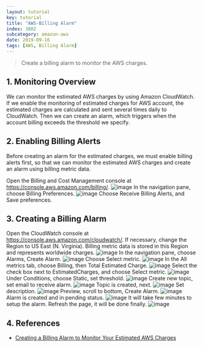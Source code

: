 ```yaml
---
layout: tutorial
key: tutorial
title: "AWS-Billing Alarm"
index: 3802
subcategory: amazon-aws
date: 2019-09-16
tags: [AWS, Billing Alarm]
---
```


> Create a billing alarm to monitor the AWS charges.

## 1. Monitoring Overview
We can monitor the estimated AWS charges by using Amazon CloudWatch. If we enable the monitoring of estimated charges for AWS account, the estimated charges are calculated and sent several times daily to CloudWatch. Then we can create an alarm, which triggers when the account billing exceeds the threshold we specify.

## 2. Enabling Billing Alerts
Before creating an alarm for the estimated charges, we must enable billing alerts first, so that we can monitor the estimated AWS charges and create an alarm using billing metric data.

Open the Billing and Cost Management console at https://console.aws.amazon.com/billing/.
![image](/assets/images/note/9551/3-3-billing-dashboard.png)
In the navigation pane, choose Billing Preferences.
![image](/assets/images/note/9551/3-3-billing-preferences.png)
Choose Receive Billing Alerts, and Save preferences.

## 3. Creating a Billing Alarm
Open the CloudWatch console at https://console.aws.amazon.com/cloudwatch/. If necessary, change the Region to US East (N. Virginia). Billing metric data is stored in this Region and represents worldwide charges.
![image](/assets/images/cloud/3802/cloudwatch.png)
In the navigation pane, choose Alarms, Create Alarm.
![image](/assets/images/cloud/3802/alarms.png)
Choose Select metric.
![image](/assets/images/cloud/3802/select-metric.png)
In the All metrics tab, choose Billing, then Total Estimated Charge.
![image](/assets/images/cloud/3802/total-estimated-charge.png)
Select the check box next to EstimatedCharges, and choose Select metric.
![image](/assets/images/cloud/3802/estimated-charges.png)
Under Conditions, choose Static, set threshold.
![image](/assets/images/cloud/3802/threshold.png)
Create new topic, set email to receive alarm.
![image](/assets/images/cloud/3802/create-topic.png)
Topic is created, next.
![image](/assets/images/cloud/3802/create-topic-2.png)
Set description.
![image](/assets/images/cloud/3802/alarm-description.png)
Preview, scroll to bottom, Create Alarm.
![image](/assets/images/cloud/3802/preview.png)
Alarm is created and in pending status.
![image](/assets/images/cloud/3802/alarm-pending.png)
It will take few minutes to setup the alarm. Refresh the page, it will be done finally.
![image](/assets/images/cloud/3802/alarm-done.png)

## 4. References
* [Creating a Billing Alarm to Monitor Your Estimated AWS Charges](https://docs.aws.amazon.com/AmazonCloudWatch/latest/monitoring/monitor_estimated_charges_with_cloudwatch.html)
